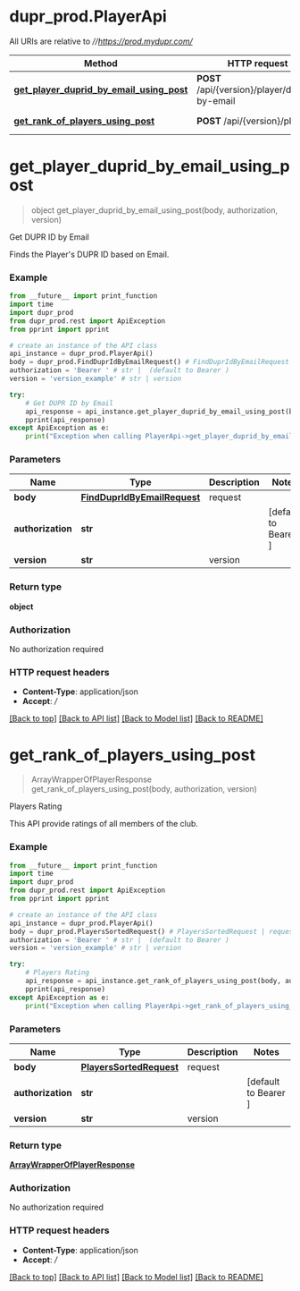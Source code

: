 # dupr_prod.PlayerApi

All URIs are relative to *//https://prod.mydupr.com/*

Method | HTTP request | Description
------------- | ------------- | -------------
[**get_player_duprid_by_email_using_post**](PlayerApi.md#get_player_duprid_by_email_using_post) | **POST** /api/{version}/player/duprid-by-email | Get DUPR ID by Email
[**get_rank_of_players_using_post**](PlayerApi.md#get_rank_of_players_using_post) | **POST** /api/{version}/player | Players Rating

# **get_player_duprid_by_email_using_post**
> object get_player_duprid_by_email_using_post(body, authorization, version)

Get DUPR ID by Email

Finds the Player's DUPR ID based on Email.

### Example
```python
from __future__ import print_function
import time
import dupr_prod
from dupr_prod.rest import ApiException
from pprint import pprint

# create an instance of the API class
api_instance = dupr_prod.PlayerApi()
body = dupr_prod.FindDuprIdByEmailRequest() # FindDuprIdByEmailRequest | request
authorization = 'Bearer ' # str |  (default to Bearer )
version = 'version_example' # str | version

try:
    # Get DUPR ID by Email
    api_response = api_instance.get_player_duprid_by_email_using_post(body, authorization, version)
    pprint(api_response)
except ApiException as e:
    print("Exception when calling PlayerApi->get_player_duprid_by_email_using_post: %s\n" % e)
```

### Parameters

Name | Type | Description  | Notes
------------- | ------------- | ------------- | -------------
 **body** | [**FindDuprIdByEmailRequest**](FindDuprIdByEmailRequest.md)| request | 
 **authorization** | **str**|  | [default to Bearer ]
 **version** | **str**| version | 

### Return type

**object**

### Authorization

No authorization required

### HTTP request headers

 - **Content-Type**: application/json
 - **Accept**: */*

[[Back to top]](#) [[Back to API list]](../README.md#documentation-for-api-endpoints) [[Back to Model list]](../README.md#documentation-for-models) [[Back to README]](../README.md)

# **get_rank_of_players_using_post**
> ArrayWrapperOfPlayerResponse get_rank_of_players_using_post(body, authorization, version)

Players Rating

This API provide ratings of all members of the club.

### Example
```python
from __future__ import print_function
import time
import dupr_prod
from dupr_prod.rest import ApiException
from pprint import pprint

# create an instance of the API class
api_instance = dupr_prod.PlayerApi()
body = dupr_prod.PlayersSortedRequest() # PlayersSortedRequest | request
authorization = 'Bearer ' # str |  (default to Bearer )
version = 'version_example' # str | version

try:
    # Players Rating
    api_response = api_instance.get_rank_of_players_using_post(body, authorization, version)
    pprint(api_response)
except ApiException as e:
    print("Exception when calling PlayerApi->get_rank_of_players_using_post: %s\n" % e)
```

### Parameters

Name | Type | Description  | Notes
------------- | ------------- | ------------- | -------------
 **body** | [**PlayersSortedRequest**](PlayersSortedRequest.md)| request | 
 **authorization** | **str**|  | [default to Bearer ]
 **version** | **str**| version | 

### Return type

[**ArrayWrapperOfPlayerResponse**](ArrayWrapperOfPlayerResponse.md)

### Authorization

No authorization required

### HTTP request headers

 - **Content-Type**: application/json
 - **Accept**: */*

[[Back to top]](#) [[Back to API list]](../README.md#documentation-for-api-endpoints) [[Back to Model list]](../README.md#documentation-for-models) [[Back to README]](../README.md)

